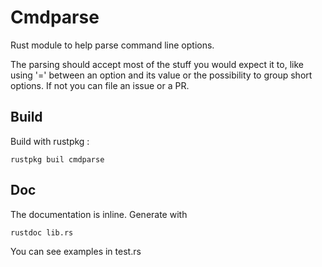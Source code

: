 # Cmdparse

Rust module to help parse command line options.

The parsing should accept most of the stuff you
would expect it to, like using '=' between an option
and its value or the possibility to group short options.
If not you can file an issue or a PR.

## Build

Build with rustpkg :
```
rustpkg buil cmdparse
```

## Doc

The documentation is inline. Generate with
```
rustdoc lib.rs
```
You can see examples in test.rs

